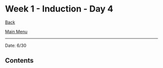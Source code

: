 # Week 1 - Induction - Day 4

[Back](/Week_1)

[Main Menu](/README.md)

---

Date: 6/30

## Contents

